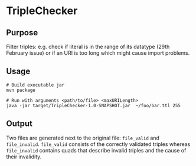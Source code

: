 # TripleChecker

## Purpose
Filter triples: e.g. check if literal is in the range of its datatype (29th February issue) or if an URI is too long which might cause import problems.

## Usage
    
    # Build executable jar
    mvn package

    # Run with arguments <path/to/file> <maxURILength>
    java -jar target/TripleChecker-1.0-SNAPSHOT.jar  ~/foo/bar.ttl 255

    
## Output
Two files are generated next to the original file: `file_valid` and `file_invalid`.
`file_valid` consists of the correctly validated triples whereas `file_invalid` contains quads that describe invalid triples and the cause of their invalidity.